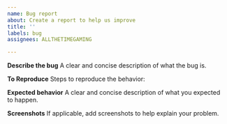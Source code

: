 ```yaml
---
name: Bug report
about: Create a report to help us improve
title: ''
labels: bug
assignees: ALLTHETIMEGAMING

---
```


**Describe the bug**
A clear and concise description of what the bug is.

**To Reproduce**
Steps to reproduce the behavior:


**Expected behavior**
A clear and concise description of what you expected to happen.

**Screenshots**
If applicable, add screenshots to help explain your problem.

